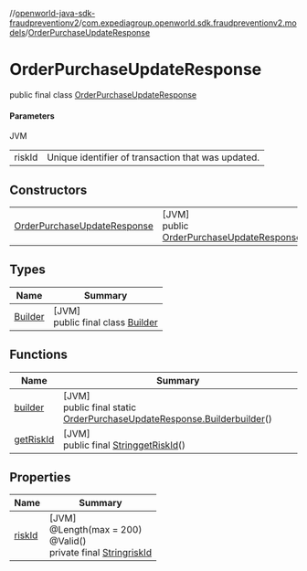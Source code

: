//[openworld-java-sdk-fraudpreventionv2](../../../index.md)/[com.expediagroup.openworld.sdk.fraudpreventionv2.models](../index.md)/[OrderPurchaseUpdateResponse](index.md)

# OrderPurchaseUpdateResponse

public final class [OrderPurchaseUpdateResponse](index.md)

#### Parameters

JVM

| | |
|---|---|
| riskId | Unique identifier of transaction that was updated. |

## Constructors

| | |
|---|---|
| [OrderPurchaseUpdateResponse](-order-purchase-update-response.md) | [JVM]<br>public [OrderPurchaseUpdateResponse](index.md)[OrderPurchaseUpdateResponse](-order-purchase-update-response.md)([String](https://docs.oracle.com/javase/8/docs/api/java/lang/String.html)riskId) |

## Types

| Name | Summary |
|---|---|
| [Builder](-builder/index.md) | [JVM]<br>public final class [Builder](-builder/index.md) |

## Functions

| Name | Summary |
|---|---|
| [builder](builder.md) | [JVM]<br>public final static [OrderPurchaseUpdateResponse.Builder](-builder/index.md)[builder](builder.md)() |
| [getRiskId](get-risk-id.md) | [JVM]<br>public final [String](https://docs.oracle.com/javase/8/docs/api/java/lang/String.html)[getRiskId](get-risk-id.md)() |

## Properties

| Name | Summary |
|---|---|
| [riskId](index.md#-247452346%2FProperties%2F-1883119931) | [JVM]<br>@Length(max = 200)<br>@Valid()<br>private final [String](https://docs.oracle.com/javase/8/docs/api/java/lang/String.html)[riskId](index.md#-247452346%2FProperties%2F-1883119931) |
